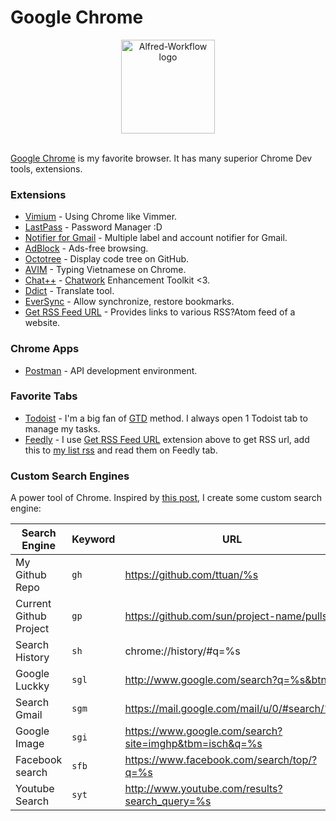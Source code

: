 # Google Chrome

<div align="center">
  <img src="https://www.google.com/intl/vi_vn/chrome/static/images/chrome-logo.svg" alt="Alfred-Workflow logo" height="150">
</div>

<br>

[Google Chrome](https://www.google.com/intl/en/chrome) is my favorite browser. It has many superior Chrome Dev tools, extensions.

### Extensions
* [Vimium](https://chrome.google.com/webstore/detail/vimium/dbepggeogbaibhgnhhndojpepiihcmeb) - Using Chrome like Vimmer.
* [LastPass](https://chrome.google.com/webstore/detail/lastpass-free-password-ma/hdokiejnpimakedhajhdlcegeplioahd?hl=vi) - Password Manager :D
* [Notifier for Gmail](https://chrome.google.com/webstore/detail/notifier-for-gmail/dcjichoefijpinlfnjghokpkojhlhkgl) - Multiple label and account notifier for Gmail.
* [AdBlock](https://chrome.google.com/webstore/detail/adblock/gighmmpiobklfepjocnamgkkbiglidom?hl=vi) - Ads-free browsing.
* [Octotree](https://chrome.google.com/webstore/detail/octotree/bkhaagjahfmjljalopjnoealnfndnagc?hl=vi) - Display code tree on GitHub.
* [AVIM](https://chrome.google.com/webstore/detail/avim-vietnamese-input-met/opgbbffpdglhkpglnlkiclakjlpiedoh?hl=vi) - Typing Vietnamese on Chrome.
* [Chat++](https://chrome.google.com/webstore/detail/chat%20%20-for-chatwork/amhfnpimdfcdcpnchjionbddjjbmofnl) - [Chatwork](http://chatwork.com) Enhancement Toolkit <3.
* [Ddict](https://chrome.google.com/webstore/detail/ddict-translate-translato/bpggmmljdiliancllaapiggllnkbjocb?hl=vi) - Translate tool.
* [EverSync](https://chrome.google.com/webstore/detail/eversync-sync-bookmarks-b/iohcojnlgnfbmjfjfkbhahhmppcggdog?hl=vi) - Allow synchronize, restore bookmarks.
* [Get RSS Feed URL](https://chrome.google.com/webstore/detail/get-rss-feed-url/kfghpdldaipanmkhfpdcjglncmilendn) - Provides links to various RSS?Atom feed of a website.

### Chrome Apps
* [Postman](https://www.getpostman.com/) - API development environment.

### Favorite Tabs
* [Todoist](https://todoist.com/app) - I'm a big fan of [GTD](https://gettingthingsdone.com/five-steps/) method. I always open 1 Todoist tab to manage my tasks.
* [Feedly](http://feedly.com) - I use  [Get RSS Feed URL](https://chrome.google.com/webstore/detail/get-rss-feed-url/kfghpdldaipanmkhfpdcjglncmilendn) extension above to get RSS url, add this to [my list rss](https://github.com/ttuan/my-mac-os/tree/master/Reeder) and read them on Feedly tab.

### Custom Search Engines
A power tool of Chrome. Inspired by [this post](https://thoughtbot.com/blog/make-the-most-of-your-browser-s-address-bar), I create some custom search engine:

| Search Engine  | Keyword  | URL  |
|---|---|---|
| My Github Repo  | `gh`  | https://github.com/ttuan/%s  |
| Current Github Project  | `gp`  | https://github.com/sun/project-name/pulls  |
| Search History  | `sh`  | chrome://history/#q=%s  |
| Google Luckky  | `sgl`  | http://www.google.com/search?q=%s&btnI  |
| Search Gmail | `sgm` | https://mail.google.com/mail/u/0/#search/%s |
| Google Image | `sgi` |  https://www.google.com/search?site=imghp&tbm=isch&q=%s |
| Facebook search | `sfb` | https://www.facebook.com/search/top/?q=%s |
| Youtube Search | `syt` | http://www.youtube.com/results?search_query=%s |

